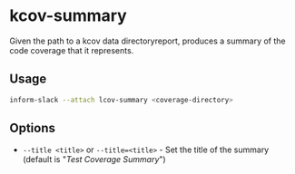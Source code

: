 # kcov-summary #

Given the path to a kcov data directoryreport, produces a summary of
the code coverage that it represents.

## Usage ##

```sh
inform-slack --attach lcov-summary <coverage-directory>
```

## Options ##

* `--title <title>` or `--title=<title>` - Set the title of the
  summary (default is "*Test Coverage Summary*")
